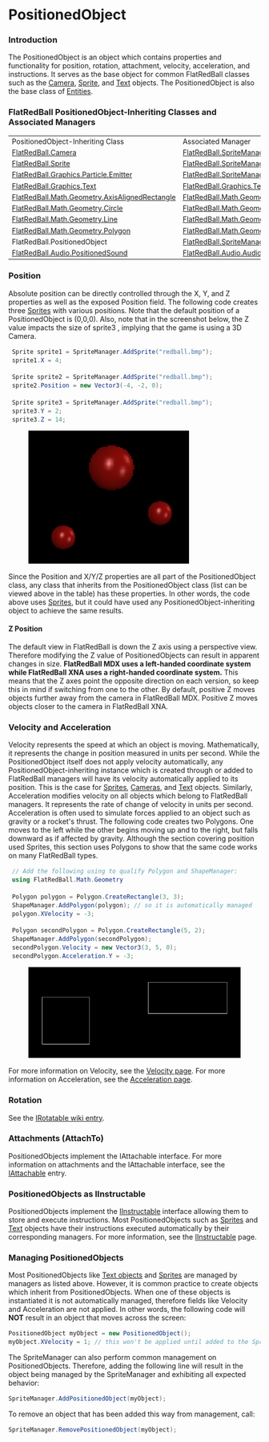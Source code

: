 # PositionedObject

### Introduction

The PositionedObject is an object which contains properties and functionality for position, rotation, attachment, velocity, acceleration, and instructions. It serves as the base object for common FlatRedBall classes such as the [Camera](../camera/), [Sprite](../sprite/), and [Text](../graphics/text/) objects. The PositionedObject is also the base class of [Entities](../../../glue-reference/entities/).

### FlatRedBall PositionedObject-Inheriting Classes and Associated Managers

|                                                                                          |                                                                          |
| ---------------------------------------------------------------------------------------- | ------------------------------------------------------------------------ |
| PositionedObject-Inheriting Class                                                        | Associated Manager                                                       |
| [FlatRedBall.Camera](../camera/)                                                         | [FlatRedBall.SpriteManager](../spritemanager/)                           |
| [FlatRedBall.Sprite](../sprite/)                                                         | [FlatRedBall.SpriteManager](../spritemanager/)                           |
| [FlatRedBall.Graphics.Particle.Emitter](../graphics/particle/emitter.md)                 | [FlatRedBall.SpriteManager](../spritemanager/)                           |
| [FlatRedBall.Graphics.Text](../graphics/text/)                                           | [FlatRedBall.Graphics.TextManager](../graphics/textmanager/)             |
| [FlatRedBall.Math.Geometry.AxisAlignedRectangle](../math/geometry/axisalignedrectangle/) | [FlatRedBall.Math.Geometry.ShapeManager](../math/geometry/shapemanager/) |
| [FlatRedBall.Math.Geometry.Circle](../math/geometry/circle/)                             | [FlatRedBall.Math.Geometry.ShapeManager](../math/geometry/shapemanager/) |
| [FlatRedBall.Math.Geometry.Line](../math/geometry/line/)                                 | [FlatRedBall.Math.Geometry.ShapeManager](../math/geometry/shapemanager/) |
| [FlatRedBall.Math.Geometry.Polygon](../math/geometry/polygon/)                           | [FlatRedBall.Math.Geometry.ShapeManager](../math/geometry/shapemanager/) |
| FlatRedBall.PositionedObject                                                             | [FlatRedBall.SpriteManager](../spritemanager/)                           |
| [FlatRedBall.Audio.PositionedSound](../audio/positionedsound.md)                         | [FlatRedBall.Audio.AudioManager](../audio/audiomanager/)                 |

### Position

Absolute position can be directly controlled through the X, Y, and Z properties as well as the exposed Position field. The following code creates three [Sprites](../sprite/) with various positions. Note that the default position of a PositionedObject is (0,0,0). Also, note that in the screenshot below, the Z value impacts the size of sprite3 , implying that the game is using a 3D Camera.

```csharp
 Sprite sprite1 = SpriteManager.AddSprite("redball.bmp");
 sprite1.X = 4;

 Sprite sprite2 = SpriteManager.AddSprite("redball.bmp");
 sprite2.Position = new Vector3(-4, -2, 0);

 Sprite sprite3 = SpriteManager.AddSprite("redball.bmp");
 sprite3.Y = 2;
 sprite3.Z = 14;
```

&#x20;

<figure><img src="../../../media/migrated_media-PositionedSprites.png" alt=""><figcaption></figcaption></figure>

Since the Position and X/Y/Z properties are all part of the PositionedObject class, any class that inherits from the PositionedObject class (list can be viewed above in the table) has these properties. In other words, the code above uses [Sprites](../sprite/), but it could have used any PositionedObject-inheriting object to achieve the same results.

#### Z Position

The default view in FlatRedBall is down the Z axis using a perspective view. Therefore modifying the Z value of PositionedObjects can result in apparent changes in size. **FlatRedBall MDX uses a left-handed coordinate system while FlatRedBall XNA uses a right-handed coordinate system.** This means that the Z axes point the opposite direction on each version, so keep this in mind if switching from one to the other. By default, positive Z moves objects further away from the camera in FlatRedBall MDX. Positive Z moves objects closer to the camera in FlatRedBall XNA.

### Velocity and Acceleration

Velocity represents the speed at which an object is moving. Mathematically, it represents the change in position measured in units per second. While the PositionedObject itself does not apply velocity automatically, any PositionedObject-inheriting instance which is created through or added to FlatRedBall managers will have its velocity automatically applied to its position. This is the case for [Sprites](../sprite/), [Cameras](../camera/), and [Text](../graphics/text/) objects. Similarly, Acceleration modifies velocity on all objects which belong to FlatRedBall managers. It represents the rate of change of velocity in units per second. Acceleration is often used to simulate forces applied to an object such as gravity or a rocket's thrust. The following code creates two Polygons. One moves to the left while the other begins moving up and to the right, but falls downward as if affected by gravity. Although the section covering position used Sprites, this section uses Polygons to show that the same code works on many FlatRedBall types.

```csharp
 // Add the following using to qualify Polygon and ShapeManager:
 using FlatRedBall.Math.Geometry

 Polygon polygon = Polygon.CreateRectangle(3, 3);
 ShapeManager.AddPolygon(polygon); // so it is automatically managed
 polygon.XVelocity = -3;

 Polygon secondPolygon = Polygon.CreateRectangle(5, 2);
 ShapeManager.AddPolygon(secondPolygon);
 secondPolygon.Velocity = new Vector3(3, 5, 0);
 secondPolygon.Acceleration.Y = -3;
```

&#x20;

<figure><img src="../../../media/migrated_media-TwoPolygons.png" alt=""><figcaption></figcaption></figure>

For more information on Velocity, see the [Velocity page](velocity.md). For more information on Acceleration, see the [Acceleration page](acceleration.md).

### Rotation

See the [IRotatable wiki entry](../math/irotatable/).

### Attachments (AttachTo)

PositionedObjects implement the IAttachable interface. For more information on attachments and the IAttachable interface, see the [IAttachable](../math/iattachable/) entry.

### PositionedObjects as IInstructable

PositionedObjects implement the [IInstructable](../instructions/iinstructable/) interface allowing them to store and execute instructions. Most PositionedObjects such as [Sprites](../sprite/) and [Text](../graphics/text/) objects have their instructions executed automatically by their corresponding managers. For more information, see the [IInstructable](../instructions/iinstructable/) page.

### Managing PositionedObjects

Most PositionedObjects like [Text objects](../graphics/text/) and [Sprites](../../../glue-reference/objects/object-types/glue-reference-sprite.md) are managed by managers as listed above. However, it is common practice to create objects which inherit from PositionedObjects. When one of these objects is instantiated it is not automatically managed, therefore fields like Velocity and Acceleration are not applied. In other words, the following code will **NOT** result in an object that moves across the screen:

```csharp
PositionedObject myObject = new PositionedObject();
myObject.XVelocity = 1; // this won't be applied until added to the SpriteManager
```

The SpriteManager can also perform common management on PositionedObjects. Therefore, adding the following line will result in the object being managed by the SpriteManager and exhibiting all expected behavior:

```csharp
SpriteManager.AddPositionedObject(myObject);
```

To remove an object that has been added this way from management, call:

```csharp
SpriteManager.RemovePositionedObject(myObject);
```
